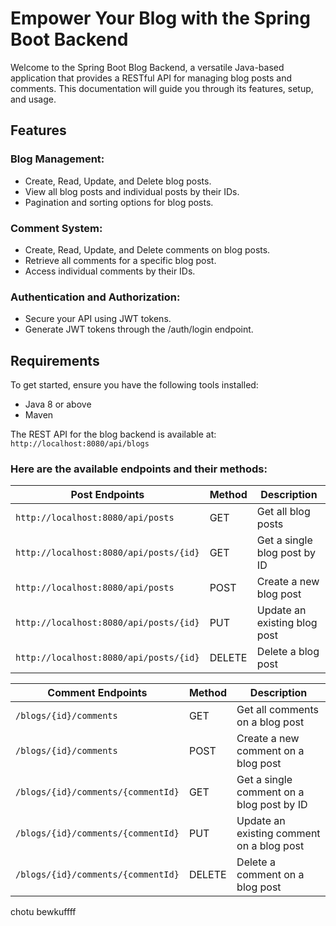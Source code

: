 # Empower Your Blog with the Spring Boot Backend

Welcome to the Spring Boot Blog Backend, a versatile Java-based application that provides a RESTful API for managing blog posts and comments. This documentation will guide you through its features, setup, and usage.

## Features
### Blog Management:

- Create, Read, Update, and Delete blog posts.
- View all blog posts and individual posts by their IDs.
- Pagination and sorting options for blog posts.

### Comment System:

- Create, Read, Update, and Delete comments on blog posts.
- Retrieve all comments for a specific blog post.
- Access individual comments by their IDs.

### Authentication and Authorization:
- Secure your API using JWT tokens.
- Generate JWT tokens through the /auth/login endpoint.

## Requirements
To get started, ensure you have the following tools installed:
- Java 8 or above
- Maven


The REST API for the blog backend is available at:
 `http://localhost:8080/api/blogs` 

### Here are the available endpoints and their methods:


| Post Endpoints                         | Method | Description                                |
| ------------------------------------ | ------ | ------------------------------------------ |
| `http://localhost:8080/api/posts`    | GET    | Get all blog posts                         |
| `http://localhost:8080/api/posts/{id}` | GET    | Get a single blog post by ID               |
| `http://localhost:8080/api/posts`    | POST   | Create a new blog post                     |
| `http://localhost:8080/api/posts/{id}` | PUT    | Update an existing blog post               |
| `http://localhost:8080/api/posts/{id}` | DELETE | Delete a blog post                         |

| Comment Endpoints                     | Method | Description                                |
| ------------------------------------ | ------ | ------------------------------------------ |
| `/blogs/{id}/comments`               | GET    | Get all comments on a blog post            |
| `/blogs/{id}/comments`               | POST   | Create a new comment on a blog post        |
| `/blogs/{id}/comments/{commentId}`   | GET    | Get a single comment on a blog post by ID |
| `/blogs/{id}/comments/{commentId}`   | PUT    | Update an existing comment on a blog post |
| `/blogs/{id}/comments/{commentId}`   | DELETE | Delete a comment on a blog post           |


chotu bewkuffff

